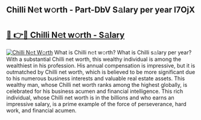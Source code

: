 ## Chilli N𝚎t w𝚘rth - Part-DbV S𝚊lary per year l7OjX

# <h2><a href="http://gc2q52.nevu.top/?p=Chilli">🔗 👉🔴 Chilli N𝚎t w𝚘rth - S𝚊lary</a></h2>

[![Chilli N𝚎t W𝚘rth](https://i.imgur.com/Oavwk0R.jpeg)](http://gc2q52.nevu.top/?p=Chilli)
What is Chilli n𝚎t w𝚘rth? What is Chilli s𝚊lary per year?
With a substantial Chilli net worth, this wealthy individual is among the wealthiest in his profession. His annual compensation is impressive, but it is outmatched by Chilli net worth, which is believed to be more significant due to his numerous business interests and valuable real estate assets. This wealthy man, whose Chilli net worth ranks among the highest globally, is celebrated for his business acumen and financial intelligence. This rich individual, whose Chilli net worth is in the billions and who earns an impressive salary, is a prime example of the force of perseverance, hard work, and financial acumen.
